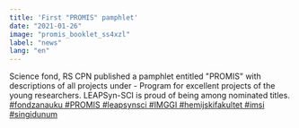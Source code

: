```yaml
---
title: 'First "PROMIS" pamphlet'
date: "2021-01-26"
image: "promis_booklet_ss4xzl"
label: "news"
lang: "en"
---
```


Science fond, RS CPN published a pamphlet entitled "PROMIS" with descriptions of all projects under - Program for excellent projects of the young researchers. LEAPSyn-SCI is proud of being among nominated titles. <a href='https://twitter.com/leapsyn'>#fondzanauku #PROMIS #leapsynsci #IMGGI #hemijskifakultet #imsi #singidunum</a>
